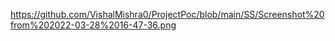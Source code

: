 https://github.com/VishalMishra0/ProjectPoc/blob/main/SS/Screenshot%20from%202022-03-28%2016-47-36.png
